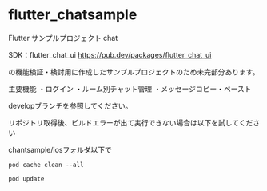 # flutter_chatsample
Flutter サンプルプロジェクト chat

SDK：flutter_chat_ui
https://pub.dev/packages/flutter_chat_ui

の機能検証・検討用に作成したサンプルプロジェクトのため未完部分あります。

主要機能
・ログイン
・ルーム別チャット管理
・メッセージコピー・ペースト

developブランチを参照してください。

リポジトリ取得後、ビルドエラーが出て実行できない場合は以下を試してください

chantsample/iosフォルダ以下で
~~~
pod cache clean --all
~~~
~~~
pod update  
~~~
